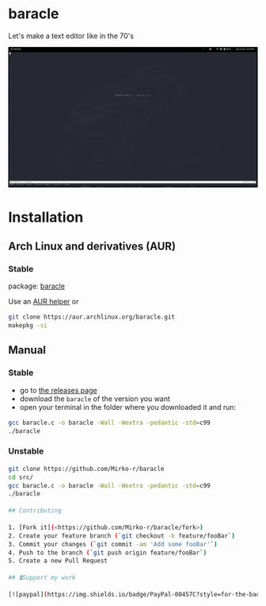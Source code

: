 # baracle
Let's make a text editor like in the 70's
 
![baracle](./img/baracle.png)

# Installation

## Arch Linux and derivatives (AUR)

### Stable
package: [baracle](https://aur.archlinux.org/packages/baracle)<br>

Use an [AUR helper](https://wiki.archlinux.org/title/AUR_helpers) or

```bash
git clone https://aur.archlinux.org/baracle.git
makepkg -si
```

## Manual

### Stable

- go to [the releases page](https://github.com/Mirko-r/baracle/releases)
- download the `baracle` of the version you want
- open your terminal in the folder where you downloaded it and run:

```bash
gcc baracle.c -o baracle -Wall -Wextra -pedantic -std=c99
./baracle
```

### Unstable

```bash
git clone https://github.com/Mirko-r/baracle
cd src/
gcc baracle.c -o baracle -Wall -Wextra -pedantic -std=c99
./baracle

## Contributing

1. [Fork it](<https://github.com/Mirko-r/baracle/fork>)
2. Create your feature branch (`git checkout -b feature/fooBar`)
3. Commit your changes (`git commit -am 'Add some fooBar'`)
4. Push to the branch (`git push origin feature/fooBar`)
5. Create a new Pull Request

## 💲Support my work

[![paypal](https://img.shields.io/badge/PayPal-00457C?style=for-the-badge&logo=paypal&logoColor=white)](https://paypal.me/stupidamentepod)
